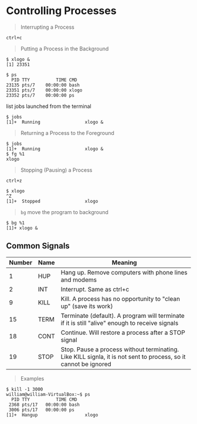 # Controlling Processes

> Interrupting a Process

`ctrl+c`

> Putting a Process in the Background

```
﻿$ xlogo &
[1] 23351

﻿$ ps
  PID TTY          TIME CMD
23135 pts/7    00:00:00 bash
23351 pts/7    00:00:00 xlogo
23352 pts/7    00:00:00 ps
```

list jobs launched from the terminal

```
﻿$ jobs
[1]+  Running                 xlogo &
```

> Returning a Process to the Foreground

```
﻿$ jobs
[1]+  Running                 xlogo &
$ fg %1
xlogo
```

> Stopping (Pausing) a Process

`ctrl+z`

```
﻿$ xlogo
^Z
[1]+  Stopped                 xlogo
```

> `bg` move the program to background

```
﻿$ bg %1
[1]+ xlogo &
```

## Common Signals

| Number | Name | Meaning  |
|--------|------|--------------------------------------------------------|
| 1      | HUP  | Hang up. Remove computers with phone lines and modems  |
| 2      | INT  | Interrupt. Same as ctrl+c  |
| 9      | KILL | Kill. A process has no opportunity to "clean up" (save its work)  |
| 15     | TERM | Terminate (default). A program will terminate if it is still "alive" enough to receive signals |
| 18     | CONT | Continue. Will restore a process after a STOP signal |
| 19     | STOP | Stop. Pause a process without terminating. Like KILL signla, it is not sent to process, so it cannot be ignored |

> Examples

```
﻿$ kill -1 3000
william@william-VirtualBox:~$ ps
  PID TTY          TIME CMD
 2368 pts/17   00:00:00 bash
 3006 pts/17   00:00:00 ps
[1]+  Hangup                  xlogo
```

